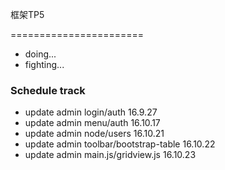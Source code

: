 框架TP5

=======================

- doing... 
- fighting...

### Schedule track

- update admin login/auth 16.9.27
- update admin menu/auth 16.10.17
- update admin node/users 16.10.21
- update admin toolbar/bootstrap-table  16.10.22
- update admin main.js/gridview.js  16.10.23
